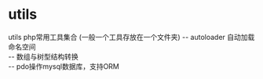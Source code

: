 # utils  
utils php常用工具集合 (一般一个工具存放在一个文件夹)
-- autoloader 自动加载命名空间  
-- 数组与树型结构转换  
-- pdo操作mysql数据库，支持ORM  
  
